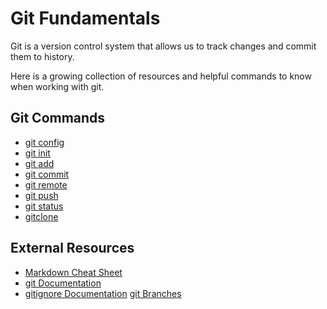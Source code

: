 # Git Fundamentals

Git is a version control system that allows us to track changes and commit them to history.

Here is a growing collection of resources and helpful commands to know when working with git.

## Git Commands
- [git config](./commands/Config.md)
- [git init](./commands/init.md)
- [git add](./commands/Add.md)
- [git commit](./commands/Commit.md)
- [git remote](./commands/Remote.md)
- [git push](./commands/Push.md)
- [git status](./commands/Status.md)
- [gitclone](./commands/Clone.md)


## External Resources
- [Markdown Cheat Sheet](https://www.markdownguide.org/cheat-sheet/)
- [git Documentation](https://git-scm.com/docs/gitignore)
- [gitignore Documentation](https://git-scm.com/docs/gitignore)
[git Branches](https://git.scm.com/book/en/v2/Git-Branching-Branches-in-a-Nutshell)